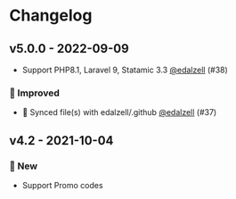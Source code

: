 # Changelog

## v5.0.0 - 2022-09-09

- Support PHP8.1, Laravel 9, Statamic 3.3 [@edalzell](https://github.com/edalzell) (#38)

### 🔧 Improved

- 🔄 Synced file(s) with edalzell/.github [@edalzell](https://github.com/edalzell) (#37)

## v4.2 - 2021-10-04

### 🚀 New

- Support Promo codes
